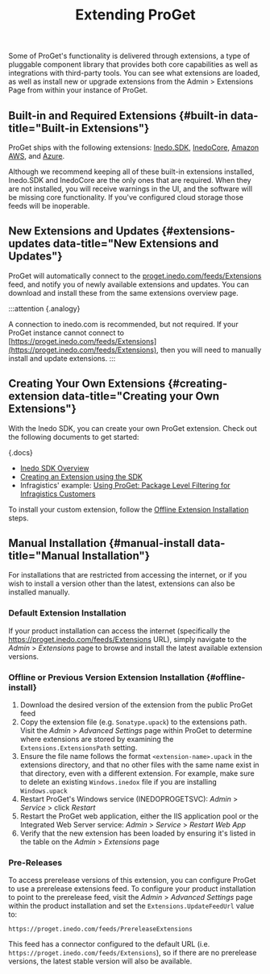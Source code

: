 ﻿---
title: Extending ProGet
sequence: 120
keywords: proget, packages
show-headings-in-nav: true
---

Some of ProGet's functionality is delivered through extensions, a type of pluggable component library that provides both core capabilities as well as integrations with third-party tools. You can see what extensions are loaded, as well as install new or upgrade extensions from the Admin > Extensions Page from within your instance of ProGet.

## Built-in and Required Extensions {#built-in data-title="Built-in Extensions"}

ProGet ships with the following extensions: [Inedo.SDK](/docs/various/inedo-sdk/the-sdk), [InedoCore](https://proget.inedo.com/feeds/Extensions/inedox/InedoCore), [Amazon AWS](https://proget.inedo.com/feeds/Extensions/inedox/AWS), and [Azure](https://proget.inedo.com/feeds/Extensions/inedox/Azure).

Although we recommend keeping all of these built-in extensions installed, Inedo.SDK and InedoCore are the only ones that are required. When they are not installed, you will receive warnings in the UI, and the software will be missing core functionality. If you've configured cloud storage those feeds will be inoperable.

## New Extensions and Updates {#extensions-updates data-title="New Extensions and Updates"}

ProGet will automatically connect to the [proget.inedo.com/feeds/Extensions](https://proget.inedo.com/feeds/Extensions) feed, and notify you of newly available extensions and updates.  You can download and install these from the same extensions overview page.

:::attention {.analogy}

  A connection to inedo.com is recommended, but not required. If your ProGet instance cannot connect to [https://proget.inedo.com/feeds/Extensions](https://proget.inedo.com/feeds/Extensions), then you will need to manually install and update extensions.
  :::

## Creating Your Own Extensions {#creating-extension data-title="Creating your Own Extensions"}

With the Inedo SDK, you can create your own ProGet extension. Check out the following documents to get started:

{.docs}
- [Inedo SDK Overview](/docs/various/inedo-sdk/the-sdk)
- [Creating an Extension using the SDK](/docs/various/inedo-sdk/creating)
- Infragistics' example: [Using ProGet: Package Level Filtering for Infragistics Customers](https://www.infragistics.com/community/blogs/b/infragistics/posts/using-project-package-level-filtering-for-infragistics-customers)

To install your custom extension, follow the [Offline Extension Installation](#offline-install) steps.

## Manual Installation {#manual-install data-title="Manual Installation"}

For installations that are restricted from accessing the internet, or if you wish to install a version other than the latest, extensions can also be installed manually.

### Default Extension Installation

If your product installation can access the internet (specifically the https://proget.inedo.com/feeds/Extensions URL), simply navigate to the *Admin* > *Extensions* page to browse and install the latest available extension versions.

### Offline or Previous Version Extension Installation {#offline-install}

1. Download the desired version of the extension from the public ProGet feed
2. Copy the extension file (e.g. `Sonatype.upack`) to the extensions path. Visit the *Admin* > *Advanced Settings* page within ProGet to determine where extensions are stored by examining the `Extensions.ExtensionsPath` setting.
3. Ensure the file name follows the format `<extension-name>.upack` in the extensions directory, and that no other files with the same name exist in that directory, even with a different extension. For example, make sure to delete an existing `Windows.inedox` file if you are installing `Windows.upack`
4. Restart ProGet's Windows service (INEDOPROGETSVC): *Admin* > *Service* > click *Restart*
5. Restart the ProGet web application, either the IIS application pool or the Integrated Web Server service: *Admin* > *Service* > *Restart Web App*
6. Verify that the new extension has been loaded by ensuring it's listed in the table on the *Admin* > *Extensions* page

### Pre-Releases

To access prerelease versions of this extension, you can configure ProGet to use a prerelease extensions feed. To configure your product installation to point to the prerelease feed, visit the *Admin* > *Advanced Settings* page within the product installation and set the `Extensions.UpdateFeedUrl` value to:

```
https://proget.inedo.com/feeds/PrereleaseExtensions
```

This feed has a connector configured to the default URL (i.e. `https://proget.inedo.com/feeds/Extensions`), so if there are no prerelease versions, the latest stable version will also be available.
